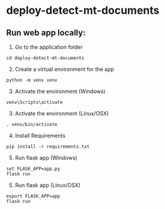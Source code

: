 # deploy-detect-mt-documents

## Run web app locally:

1. Go to the application folder
```
cd deploy-detect-mt-documents
```

2. Create a virtual environment for the app
```
python -m venv venv
```

3. Activate the environment (Windows)
```
venv\Scripts\activate
```

3. Activate the environment (Linux/OSX)
```
. venv/bin/activate
```

4. Install Requirements
```
pip install -r requirements.txt
```

5. Run flask app (Windows)
```
set FLASK_APP=app.py
flask run
```

5. Run flask app (Linux/OSX)
```
export FLASK_APP=app
flask run
```
